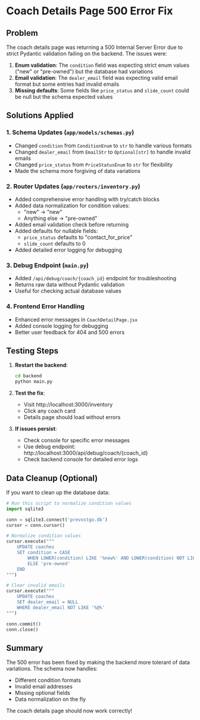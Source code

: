 # Coach Details Page 500 Error Fix

## Problem
The coach details page was returning a 500 Internal Server Error due to strict Pydantic validation failing on the backend. The issues were:

1. **Enum validation**: The `condition` field was expecting strict enum values ("new" or "pre-owned") but the database had variations
2. **Email validation**: The `dealer_email` field was expecting valid email format but some entries had invalid emails
3. **Missing defaults**: Some fields like `price_status` and `slide_count` could be null but the schema expected values

## Solutions Applied

### 1. Schema Updates (`app/models/schemas.py`)
- Changed `condition` from `ConditionEnum` to `str` to handle various formats
- Changed `dealer_email` from `EmailStr` to `Optional[str]` to handle invalid emails
- Changed `price_status` from `PriceStatusEnum` to `str` for flexibility
- Made the schema more forgiving of data variations

### 2. Router Updates (`app/routers/inventory.py`)
- Added comprehensive error handling with try/catch blocks
- Added data normalization for condition values:
  - "new" → "new"
  - Anything else → "pre-owned"
- Added email validation check before returning
- Added defaults for nullable fields:
  - `price_status` defaults to "contact_for_price"
  - `slide_count` defaults to 0
- Added detailed error logging for debugging

### 3. Debug Endpoint (`main.py`)
- Added `/api/debug/coach/{coach_id}` endpoint for troubleshooting
- Returns raw data without Pydantic validation
- Useful for checking actual database values

### 4. Frontend Error Handling
- Enhanced error messages in `CoachDetailPage.jsx`
- Added console logging for debugging
- Better user feedback for 404 and 500 errors

## Testing Steps

1. **Restart the backend**:
   ```bash
   cd backend
   python main.py
   ```

2. **Test the fix**:
   - Visit http://localhost:3000/inventory
   - Click any coach card
   - Details page should load without errors

3. **If issues persist**:
   - Check console for specific error messages
   - Use debug endpoint: http://localhost:3000/api/debug/coach/{coach_id}
   - Check backend console for detailed error logs

## Data Cleanup (Optional)

If you want to clean up the database data:

```python
# Run this script to normalize condition values
import sqlite3

conn = sqlite3.connect('prevostgo.db')
cursor = conn.cursor()

# Normalize condition values
cursor.execute("""
    UPDATE coaches 
    SET condition = CASE 
        WHEN LOWER(condition) LIKE '%new%' AND LOWER(condition) NOT LIKE '%pre%' THEN 'new'
        ELSE 'pre-owned'
    END
""")

# Clear invalid emails
cursor.execute("""
    UPDATE coaches 
    SET dealer_email = NULL 
    WHERE dealer_email NOT LIKE '%@%'
""")

conn.commit()
conn.close()
```

## Summary

The 500 error has been fixed by making the backend more tolerant of data variations. The schema now handles:
- Different condition formats
- Invalid email addresses
- Missing optional fields
- Data normalization on the fly

The coach details page should now work correctly!
